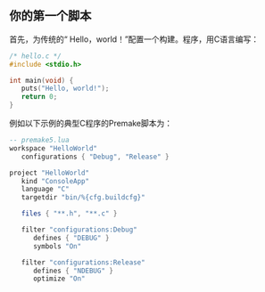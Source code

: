 ## 你的第一个脚本

首先，为传统的“ Hello，world！”配置一个构建。程序，用C语言编写：

```c
/* hello.c */
#include <stdio.h>

int main(void) {
   puts("Hello, world!");
   return 0;
}
```

例如以下示例的典型C程序的Premake脚本为：

```lua
-- premake5.lua
workspace "HelloWorld"
   configurations { "Debug", "Release" }

project "HelloWorld"
   kind "ConsoleApp"
   language "C"
   targetdir "bin/%{cfg.buildcfg}"

   files { "**.h", "**.c" }

   filter "configurations:Debug"
      defines { "DEBUG" }
      symbols "On"

   filter "configurations:Release"
      defines { "NDEBUG" }
      optimize "On"
```

